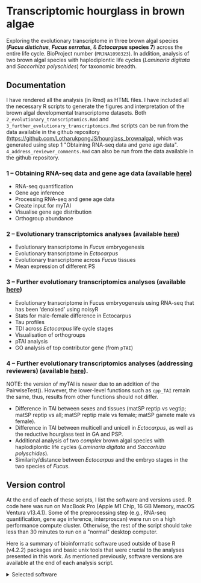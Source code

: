 # Transcriptomic hourglass in brown algae
Exploring the evolutionary transcriptome in three brown algal species (**_Fucus distichus_**, **_Fucus serratus_**, & **_Ectocarpus_ species 7**) across the entire life cycle. BioProject number (`PRJNA1090323`). In addition, analysis of two brown algal species with haplodiplontic life cycles (_Laminaria digitata_ and _Saccorhiza polyschides_) for taxonomic breadth.

## Documentation
I have rendered all the analysis (in Rmd) as HTML files. I have included all the necessary R scripts to generate the figures and interpretation of the brown algal developmental transcriptome datasets. Both `2_evolutionary_transcriptomics.Rmd` and `3_further_evolutionary_transcriptomics.Rmd` scripts can be run from the data available in the github repository (https://github.com/LotharukpongJS/hourglass_brownalga), which was generated using step 1 "Obtaining RNA-seq data and gene age data".
`4_address_reviewer_comments.Rmd` can also be run from the data available in the github repository.

### 1 – Obtaining RNA-seq data and gene age data (available [here](https://lotharukpongjs.github.io/hourglass_brownalga/1_preprocessing.html))
* RNA-seq quantification
* Gene age inference
* Processing RNA-seq and gene age data 
* Create input for myTAI
* Visualise gene age distribution
* Orthogroup abundance

### 2 – Evolutionary transcriptomics analyses (available [here](https://lotharukpongjs.github.io/hourglass_brownalga/2_evolutionary_transcriptomics.html))
* Evolutionary transcriptome in _Fucus_ embryogenesis
* Evolutionary transcriptome in _Ectocarpus_
* Evolutionary transcriptome across _Fucus_ tissues
* Mean expression of different PS

### 3 – Further evolutionary transcriptomics analyses (available [here](https://lotharukpongjs.github.io/hourglass_brownalga/3_further_evolutionary_transcriptomics.html))
* Evolutionary transcriptome in Fucus embryogenesis using RNA-seq that has been ‘denoised’ using noisyR
* Stats for male-female difference in Ectocarpus
* Tau profiles
* TDI across _Ectocarpus_ life cycle stages
* Visualisation of orthogroups
* pTAI analysis
* GO analysis of top contributor gene (from `pTAI`)

### 4 – Further evolutionary transcriptomics analyses (addressing reviewers) (available [here](https://lotharukpongjs.github.io/hourglass_brownalga/4_address_reviewer_comments.html)). 
NOTE: the version of myTAI is newer due to an addition of the PairwiseTest(). However, the lower-level functions such as `cpp_TAI` remain the same, thus, results from other functions should not differ.

* Difference in TAI between sexes and tissues (matSP reptip vs vegtip; matSP reptip vs all; matSP reptip male vs female; matSP gamete male vs female).
* Difference in TAI between multicell and unicell in _Ectocarpus_, as well as the reductive hourglass test in GA and PSP.
* Additional analysis of two *complex* brown algal species with haplodiplontic life cycles (_Laminaria digitata_ and _Saccorhiza polyschides_).
* Similarity/distance between _Ectocarpus_ and the embryo stages in the two species of _Fucus_.

## Version control

At the end of each of these scripts, I list the software and versions used. R code here was run on MacBook Pro (Apple M1 Chip, 16 GB Memory, macOS Ventura v13.4.1). Some of the preprocessing step (e.g., RNA-seq quantification, gene age inference, interproscan) were run on a high performance compute cluster. Otherwise, the rest of the script should take less than 30 minutes to run on a "normal" desktop computer.

Here is a summary of bioinformatic software used outside of base R (v4.2.2) packages and basic unix tools that were crucial to the analyses presented in this work. As mentioned previously, software versions are available at the end of each analysis script.

<details>
<summary>Selected software</summary>

- `nf-core/rnaseq` r3.5 https://nf-co.re/rnaseq/3.5
- `GenEra` v1.0 https://github.com/josuebarrera/GenEra
- `diamond` v2.0.14 https://github.com/bbuchfink/diamond
- `tidyverse` v2.0.0 https://www.tidyverse.org/
- `myTAI` v1.0.1.9000 https://github.com/drostlab/myTAI
- `OrthoFinder` v2.5.4 https://github.com/davidemms/OrthoFinder
- `orthologr` v0.4.2 https://github.com/drostlab/orthologr/
- `salmon` v1.5.2 https://github.com/COMBINE-lab/salmon
- `noisyR` v1.0.0 https://github.com/Core-Bioinformatics/noisyR
- `philentropy` v0.7.0 https://github.com/drostlab/philentropy
- `DESeq2` v1.36.0 https://github.com/thelovelab/DESeq2
- `interproscan` v5.61-93.0 https://github.com/ebi-pf-team/interproscan
- `topGO` v2.48.0 https://bioconductor.org/packages/release/bioc/html/topGO.html

</details>